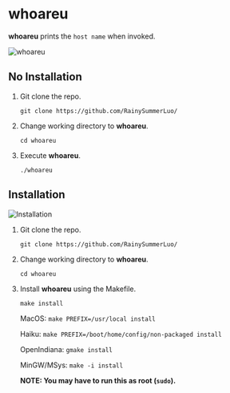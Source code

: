 # whoareu

**whoareu** prints the `host name` when invoked.

![whoareu](https://user-images.githubusercontent.com/12462465/150367978-7bc23626-1239-47bc-b41a-a5adca8d2d98.png)

## No Installation

1. Git clone the repo.

   `git clone https://github.com/RainySummerLuo/`

2. Change working directory to **whoareu**.

   `cd whoareu`

3. Execute **whoareu**.

   `./whoareu`

## Installation

![Installation](https://user-images.githubusercontent.com/12462465/150367966-8649dd83-9c63-4b85-b212-592b7e3ec57c.png)

1. Git clone the repo.

   `git clone https://github.com/RainySummerLuo/`

2. Change working directory to **whoareu**.

   `cd whoareu`

3. Install **whoareu** using the Makefile.

   `make install`

   MacOS: `make PREFIX=/usr/local install`

   Haiku: `make PREFIX=/boot/home/config/non-packaged install`

   OpenIndiana: `gmake install`

   MinGW/MSys: `make -i install`

   **NOTE: You may have to run this as root (`sudo`).**
